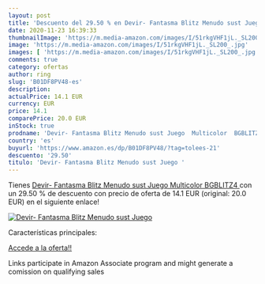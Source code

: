 ```yaml
---
layout: post
title: 'Descuento del 29.50 % en Devir- Fantasma Blitz Menudo sust Juego '
date: 2020-11-23 16:39:33
thumbnailImage: 'https://m.media-amazon.com/images/I/51rkgVHF1jL._SL200_.jpg'
image: 'https://m.media-amazon.com/images/I/51rkgVHF1jL._SL200_.jpg'
images: [ 'https://m.media-amazon.com/images/I/51rkgVHF1jL._SL200_.jpg' ]
comments: true
category: ofertas
author: ring
slug: 'B01DF8PV48-es'
description:
actualPrice: 14.1 EUR
currency: EUR
price: 14.1
comparePrice: 20.0 EUR
inStock: true
prodname: 'Devir- Fantasma Blitz Menudo sust Juego  Multicolor  BGBLITZ4 '
country: 'es'
buyurl: 'https://www.amazon.es/dp/B01DF8PV48/?tag=tolees-21'
descuento: '29.50'
titulo: 'Devir- Fantasma Blitz Menudo sust Juego '
---
```


Tienes [Devir- Fantasma Blitz Menudo sust Juego  Multicolor  BGBLITZ4 ](https://www.amazon.es/dp/B01DF8PV48/?tag=tolees-21) con un 29.50 % de descuento con precio de oferta de 14.1 EUR (original: 20.0 EUR) en el siguiente enlace!

[![Devir- Fantasma Blitz Menudo sust Juego ](https://m.media-amazon.com/images/I/51rkgVHF1jL._SL200_.jpg)](https://www.amazon.es/dp/B01DF8PV48/?tag=tolees-21)

Características principales:


[Accede a la oferta!!](https://www.amazon.es/dp/B01DF8PV48/?tag=tolees-21)

Links participate in Amazon Associate program and might generate a comission on qualifying sales


